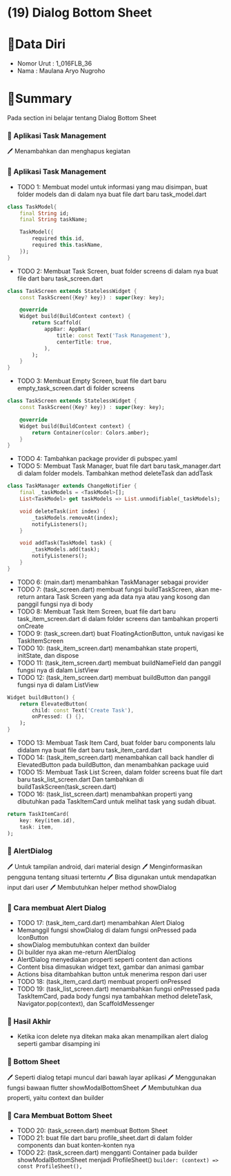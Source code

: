 # (19) Dialog Bottom Sheet

# 👨Data Diri
- Nomor Urut : 1_016FLB_36
- Nama : Maulana Aryo Nugroho

# 📔Summary
Pada section ini belajar tentang Dialog Bottom Sheet

### 📘 Aplikasi Task Management
🖊️ Menambahkan dan menghapus kegiatan

### 📖 Aplikasi Task Management
-  TODO 1: Membuat model untuk informasi yang mau disimpan, buat folder models dan di dalam nya buat file dart baru task_model.dart
```dart
class TaskModel{
    final String id;
    final String taskName;

    TaskModel({
        required this.id,
        required this.taskName,
    });
}
```
- TODO 2: Membuat Task Screen, buat folder screens di dalam nya buat file dart baru task_screen.dart
```dart
class TaskScreen extends StatelessWidget {
    const TaskScreen({Key? key}) : super(key: key);

    @override
    Widget build(BuildContext context) {
        return Scaffold(
            appBar: AppBar(
                title: const Text('Task Management'),
                centerTitle: true,
            ),
        );
    }
}
```
- TODO 3: Membuat Empty Screen, buat file dart baru empty_task_screen.dart di folder screens
```dart
class TaskScreen extends StatelessWidget {
    const TaskScreen({Key? key}) : super(key: key);

    @override
    Widget build(BuildContext context) {
        return Container(color: Colors.amber);
    }
}
```
- TODO 4: Tambahkan package provider di pubspec.yaml
- TODO 5: Membuat Task Manager, buat file dart baru task_manager.dart di dalam folder models. Tambahkan method deleteTask dan addTask
```dart
class TaskManager extends ChangeNotifier {
    final _taskModels = <TaskModel>[];
    List<TaskModel> get taskModels => List.unmodifiable(_taskModels);

    void deleteTask(int index) {
        _taskModels.removeAt(index);
        notifyListeners();
    }

    void addTask(TaskModel task) {
        _taskModels.add(task);
        notifyListeners();
    }
}
```
- TODO 6: (main.dart) menambahkan TaskManager sebagai provider
- TODO 7: (task_screen.dart) membuat fungsi buildTaskScreen, akan me-return antara Task Screen yang ada data nya atau yang kosong dan panggil fungsi nya di body
- TODO 8: Membuat Task Item Screen, buat file dart baru task_item_screen.dart di dalam folder screens dan tambahkan properti onCreate
- TODO 9: (task_screen.dart) buat FloatingActionButton, untuk navigasi ke TaskItemScreen
- TODO 10: (task_item_screen.dart) menambahkan state properti, initState, dan dispose
- TODO 11: (task_item_screen.dart) membuat buildNameField dan panggil fungsi nya di dalam ListView
- TODO 12: (task_item_screen.dart) membuat buildButton dan panggil fungsi nya di dalam ListView
```dart
Widget buildButton() {
    return ElevatedButton(
        child: const Text('Create Task'),
        onPressed: () {},
    );
}
```
- TODO 13: Membuat Task Item Card, buat folder baru components lalu didalam nya buat file dart baru task_item_card.dart
- TODO 14: (task_item_screen.dart) menambahkan call back handler di ElevatedButton pada buildButton, dan menambahkan package uuid
- TODO 15: Membuat Task List Screen, dalam folder screens buat file dart baru task_list_screen.dart Dan tambahkan di buildTaskScreen(task_screen.dart)
- TODO 16: (task_list_screen.dart) menambahkan properti yang dibutuhkan pada TaskItemCard untuk melihat task yang sudah dibuat.
```dart
return TaskItemCard(
    key: Key(item.id),
    task: item,
);
```

### 📙 AlertDialog
🖊️ Untuk tampilan android, dari material design
🖊️ Menginformasikan pengguna tentang situasi terterntu
🖊️ Bisa digunakan untuk mendapatkan input dari user
🖊️ Membutuhkan helper method showDialog

### 📖 Cara membuat Alert Dialog
- TODO 17: (task_item_card.dart) menambahkan Alert Dialog
- Memanggil fungsi showDialog di dalam fungsi onPressed pada IconButton
- showDialog membutuhkan context dan builder
- Di builder nya akan me-return AlertDialog
- AlertDialog menyediakan properti seperti content dan actions
- Content bisa dimasukan widget text, gambar dan animasi gambar
- Actions bisa ditambahkan button untuk menerima respon dari user
- TODO 18: (task_item_card.dart) membuat properti onPressed
- TODO 19: (task_list_screen.dart) menambahkan fungsi onPressed pada TaskItemCard, pada body fungsi nya tambahkan method deleteTask, Navigator.pop(context), dan ScaffoldMessenger

### 📖 Hasil Akhir
- Ketika icon delete nya ditekan maka akan menampilkan alert dialog seperti gambar disamping ini

### 📗 Bottom Sheet
🖊️ Seperti dialog tetapi muncul dari bawah layar aplikasi
🖊️ Menggunakan fungsi bawaan flutter showModalBottomSheet
🖊️ Membutuhkan dua properti, yaitu context dan builder

### 📖 Cara Membuat Bottom Sheet
- TODO 20: (task_screen.dart) membuat Bottom Sheet
- TODO 21: buat file dart baru profile_sheet.dart di dalam folder components dan buat konten-konten nya
- TODO 22: (task_screen.dart) mengganti Container pada builder showModalBottomSheet menjadi ProfileSheet()
``` builder: (context) => const ProfileSheet(), ```
